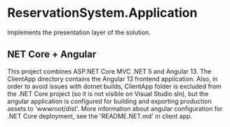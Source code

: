 ﻿# ReservationSystem.Application
Implements the presentation layer of the solution.

## NET Core + Angular
This project combines ASP.NET Core MVC .NET 5 and Angular 13.
The ClientApp directory contains the Angular 13 frontend application.
Also, in order to avoid issues with dotnet builds, ClientApp folder is excluded from the .NET Core project (so it is not visible on Visual Studio sln), but the angular application is configured for building and exporting production assets to 'wwwroot/dist'.
More information about angular configuration for .NET Core deployment, see the 'README.NET.md' in client app.